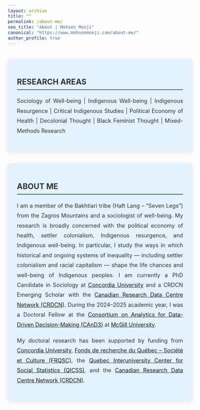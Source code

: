 ```yaml
---
layout: archive
title: ""
permalink: /about-me/
seo_title: "About | Mohsen Monji"
canonical: "https://www.mohsenmonji.com/about-me/"
author_profile: true
---
```


<style>
  body {
    font-size: 1.05em;
  }
  h2 {
    border-bottom: 2px solid #1B5E20;
    font-weight: bold;
    padding-bottom: 10px;
    margin-top: 30px;
    color: #333;
    text-transform: uppercase;
  }
  h3 {
    margin-top: 30px;
    color: #1B5E20;
  }
  h4 {
    font-weight: bold;
    color: #1B5E20;
    margin-top: 20px;
    margin-bottom: 10px;
    font-size: 1.1rem;
  }
  ul {
    list-style-type: disc;
    padding-left: 20px;
    margin-top: 10px;
  }
  ul li {
    margin-bottom: 8px;
    color: #555;
  }
  .about-card {
    border-radius: 8px;
    padding: 30px;
    margin: 40px auto;
    background-color: #E3F2FD;
    box-shadow: 0px 4px 15px rgba(0, 0, 0, 0.1);
    max-width: 850px;
    text-align: justify;
  }
</style>

<!-- CARD 1: RESEARCH AREAS -->
<div class="about-card">
  <h2>RESEARCH AREAS</h2>
  <p style="font-size:18px; color:#333; text-align:justify; line-height:1.8; margin:20px 0;">
    Sociology of Well-being | Indigenous Well-being | Indigenous Resurgence | Critical Indigenous Studies | Political Economy of Health | Decolonial Thought | Black Feminist Thought | Mixed-Methods Research
  </p>
</div>

<!-- CARD 2: ABOUT ME -->
<div class="about-card">
  <h2>ABOUT ME</h2>
  <p style="font-size:18px; color:#333; text-align:justify; line-height:1.8; margin:20px 0;">
    I am a member of the Bakhtiari tribe (Haft Lang – “Seven Legs”) from the Zagros Mountains and a sociologist of well-being. My research is broadly concerned with the political economy of health, settler colonialism, Indigenous resurgence, and Indigenous well-being. In particular, I study the ways in which historical and ongoing systems of inequality — including settler colonialism and racial capitalism — shape the life chances and well-being of Indigenous peoples. I am currently a PhD Candidate in Sociology at 
    <a href="https://www.concordia.ca/" target="_blank">Concordia University</a> and 
    a CRDCN Emerging Scholar with the 
    <a href="https://crdcn.ca" target="_blank">Canadian Research Data Centre Network (CRDCN)</a>. During the 2024–2025 academic year, I was a Doctoral Fellow at the 
    <a href="https://www.mcgill.ca/cand3/" target="_blank">Consortium on Analytics for Data-Driven Decision-Making (CAnD3)</a> 
    at <a href="https://www.mcgill.ca/" target="_blank">McGill University</a>.
  </p>

  <p style="font-size:18px; color:#333; text-align:justify; line-height:1.8; margin:20px 0;">
    My doctoral research has been supported by funding from 
    <a href="https://www.concordia.ca/artsci/sociology-anthropology.html" target="_blank">Concordia University</a>, 
    <a href="https://www.frq.gouv.qc.ca" target="_blank">Fonds de recherche du Québec – Société et Culture (FRQSC)</a>, 
    the <a href="https://www.ciqss.org" target="_blank">Quebec Interuniversity Center for Social Statistics (QICSS)</a>, 
    and the <a href="https://crdcn.ca" target="_blank">Canadian Research Data Centre Network (CRDCN)</a>.
  </p>
</div>